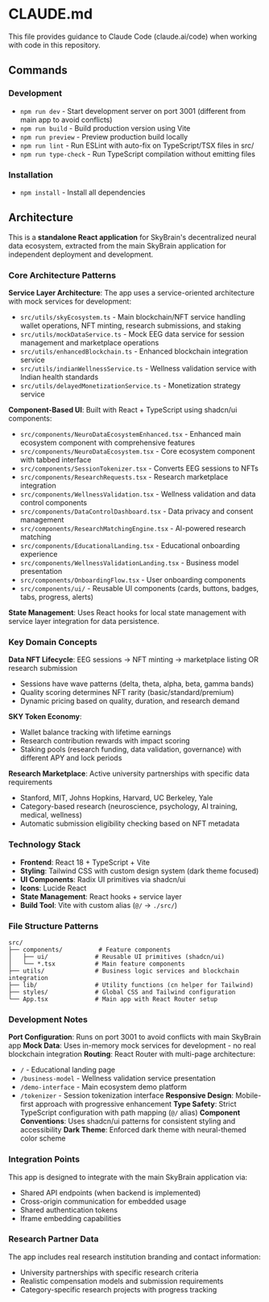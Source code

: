 # CLAUDE.md

This file provides guidance to Claude Code (claude.ai/code) when working with code in this repository.

## Commands

### Development
- `npm run dev` - Start development server on port 3001 (different from main app to avoid conflicts)
- `npm run build` - Build production version using Vite
- `npm run preview` - Preview production build locally
- `npm run lint` - Run ESLint with auto-fix on TypeScript/TSX files in src/
- `npm run type-check` - Run TypeScript compilation without emitting files

### Installation
- `npm install` - Install all dependencies

## Architecture

This is a **standalone React application** for SkyBrain's decentralized neural data ecosystem, extracted from the main SkyBrain application for independent deployment and development.

### Core Architecture Patterns

**Service Layer Architecture**: The app uses a service-oriented architecture with mock services for development:
- `src/utils/skyEcosystem.ts` - Main blockchain/NFT service handling wallet operations, NFT minting, research submissions, and staking
- `src/utils/mockDataService.ts` - Mock EEG data service for session management and marketplace operations
- `src/utils/enhancedBlockchain.ts` - Enhanced blockchain integration service
- `src/utils/indianWellnessService.ts` - Wellness validation service with Indian health standards
- `src/utils/delayedMonetizationService.ts` - Monetization strategy service

**Component-Based UI**: Built with React + TypeScript using shadcn/ui components:
- `src/components/NeuroDataEcosystemEnhanced.tsx` - Enhanced main ecosystem component with comprehensive features
- `src/components/NeuroDataEcosystem.tsx` - Core ecosystem component with tabbed interface
- `src/components/SessionTokenizer.tsx` - Converts EEG sessions to NFTs
- `src/components/ResearchRequests.tsx` - Research marketplace integration
- `src/components/WellnessValidation.tsx` - Wellness validation and data control components
- `src/components/DataControlDashboard.tsx` - Data privacy and consent management
- `src/components/ResearchMatchingEngine.tsx` - AI-powered research matching
- `src/components/EducationalLanding.tsx` - Educational onboarding experience
- `src/components/WellnessValidationLanding.tsx` - Business model presentation
- `src/components/OnboardingFlow.tsx` - User onboarding components
- `src/components/ui/` - Reusable UI components (cards, buttons, badges, tabs, progress, alerts)

**State Management**: Uses React hooks for local state management with service layer integration for data persistence.

### Key Domain Concepts

**Data NFT Lifecycle**: EEG sessions → NFT minting → marketplace listing OR research submission
- Sessions have wave patterns (delta, theta, alpha, beta, gamma bands)
- Quality scoring determines NFT rarity (basic/standard/premium)
- Dynamic pricing based on quality, duration, and research demand

**SKY Token Economy**: 
- Wallet balance tracking with lifetime earnings
- Research contribution rewards with impact scoring
- Staking pools (research funding, data validation, governance) with different APY and lock periods

**Research Marketplace**: Active university partnerships with specific data requirements
- Stanford, MIT, Johns Hopkins, Harvard, UC Berkeley, Yale
- Category-based research (neuroscience, psychology, AI training, medical, wellness)
- Automatic submission eligibility checking based on NFT metadata

### Technology Stack

- **Frontend**: React 18 + TypeScript + Vite
- **Styling**: Tailwind CSS with custom design system (dark theme focused)
- **UI Components**: Radix UI primitives via shadcn/ui
- **Icons**: Lucide React
- **State Management**: React hooks + service layer
- **Build Tool**: Vite with custom alias (`@/` → `./src/`)

### File Structure Patterns

```
src/
├── components/          # Feature components
│   ├── ui/             # Reusable UI primitives (shadcn/ui)
│   └── *.tsx           # Main feature components
├── utils/              # Business logic services and blockchain integration
├── lib/                # Utility functions (cn helper for Tailwind)
├── styles/             # Global CSS and Tailwind configuration
└── App.tsx             # Main app with React Router setup
```

### Development Notes

**Port Configuration**: Runs on port 3001 to avoid conflicts with main SkyBrain app
**Mock Data**: Uses in-memory mock services for development - no real blockchain integration
**Routing**: React Router with multi-page architecture:
  - `/` - Educational landing page
  - `/business-model` - Wellness validation service presentation 
  - `/demo-interface` - Main ecosystem demo platform
  - `/tokenizer` - Session tokenization interface
**Responsive Design**: Mobile-first approach with progressive enhancement
**Type Safety**: Strict TypeScript configuration with path mapping (`@/` alias)
**Component Conventions**: Uses shadcn/ui patterns for consistent styling and accessibility
**Dark Theme**: Enforced dark theme with neural-themed color scheme

### Integration Points

This app is designed to integrate with the main SkyBrain application via:
- Shared API endpoints (when backend is implemented)
- Cross-origin communication for embedded usage
- Shared authentication tokens
- Iframe embedding capabilities

### Research Partner Data

The app includes real research institution branding and contact information:
- University partnerships with specific research criteria
- Realistic compensation models and submission requirements
- Category-specific research projects with progress tracking